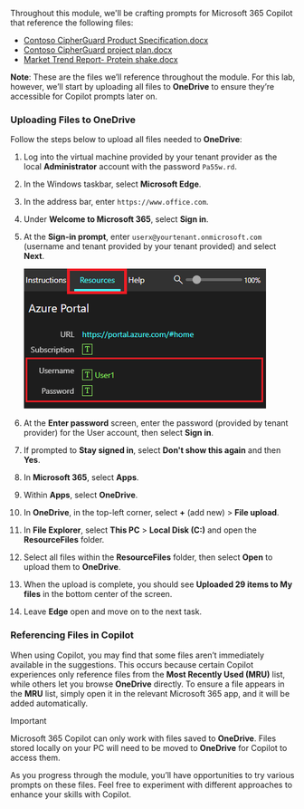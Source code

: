 Throughout this module, we'll be crafting prompts for Microsoft 365 Copilot that reference the following files:

- [Contoso CipherGuard Product Specification.docx](https://go.microsoft.com/fwlink/?linkid=2269123)
- [Contoso CipherGuard project plan.docx](https://go.microsoft.com/fwlink/?linkid=2268924)
- [Market Trend Report- Protein shake.docx](https://go.microsoft.com/fwlink/?linkid=2268827)

**Note**: These are the files we’ll reference throughout the module. For this lab, however, we’ll start by uploading all files to **OneDrive** to ensure they’re accessible for Copilot prompts later on.

### Uploading Files to OneDrive

Follow the steps below to upload all files needed to **OneDrive**:

1. Log into the virtual machine provided by your tenant provider as the local **Administrator** account with the password `Pa55w.rd`.
2. In the Windows taskbar, select **Microsoft Edge**.
3. In the address bar, enter `https://www.office.com`.
4. Under **Welcome to Microsoft 365**, select **Sign in**.
5. At the **Sign-in prompt**, enter `userx@yourtenant.onmicrosoft.com` (username and tenant provided by your tenant provided) and select **Next**.

    [![Screenshot resource pane in skillable](../media/lab_resources_password.png)](../media/lab_resources_password.png#lightbox)
    
6. At the **Enter password** screen, enter the password (provided by tenant provider) for the User account, then select **Sign in**.
7. If prompted to **Stay signed in**, select **Don't show this again** and then **Yes**.
8. In **Microsoft 365**, select **Apps**.
9. Within **Apps**, select **OneDrive**.
10. In **OneDrive**, in the top-left corner, select **+** (add new) > **File upload**.
11. In **File Explorer**, select **This PC** > **Local Disk (C:)** and open the **ResourceFiles** folder.
12. Select all files within the **ResourceFiles** folder, then select **Open** to upload them to **OneDrive**.
13. When the upload is complete, you should see **Uploaded 29 items to My files** in the bottom center of the screen.
14. Leave **Edge** open and move on to the next task.

### Referencing Files in Copilot

When using Copilot, you may find that some files aren’t immediately available in the suggestions. This occurs because certain Copilot experiences only reference files from the **Most Recently Used (MRU)** list, while others let you browse **OneDrive** directly. To ensure a file appears in the **MRU** list, simply open it in the relevant Microsoft 365 app, and it will be added automatically.

> [!IMPORTANT]
> Microsoft 365 Copilot can only work with files saved to **OneDrive**. Files stored locally on your PC will need to be moved to **OneDrive** for Copilot to access them.

As you progress through the module, you’ll have opportunities to try various prompts on these files. Feel free to experiment with different approaches to enhance your skills with Copilot.